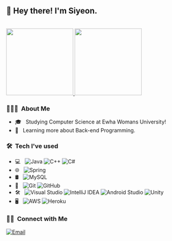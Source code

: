 <h2> 👋 Hey there! I'm Siyeon.</h2>

<br/>

<a href="https://github.com/siyeonkm">
  <img height="180em" src="https://github-readme-stats.vercel.app/api?username=siyeonkm&theme=buefy&show_icons=true" />
  <img height="180em" src="https://github-readme-stats.vercel.app/api/top-langs/?username=siyeonkm&theme=buefy&layout=compact" />
</a>

<br/>

<h3> 👨🏻‍💻 &nbsp;About Me </h3>

- 🎓 &nbsp; Studying Computer Science at Ewha Womans University!
- 📗 &nbsp; Learning more about Back-end Programming.

<h3> 🛠 &nbsp;Tech I've used</h3>

- 💻 &nbsp;
  ![Java](https://img.shields.io/badge/-Java-%23007396.svg?style=flat&logo=Java&logoColor=ffffff)
  ![C++](https://img.shields.io/badge/-C++-%2300599C.svg?style=flat&logo=C%2B%2B&logoColor=ffffff)
  ![C#](https://img.shields.io/badge/c%23-%23239120.svg?style=flat&logo=c-sharp&logoColor=ffffff)
- 🌐 &nbsp;
  ![Spring](https://img.shields.io/badge/-Spring-%236DB33F.svg?style=flat&logo=Spring&logoColor=ffffff)
- 🛢 &nbsp;
  ![MySQL](https://img.shields.io/badge/-MySQL-%2300f.svg?style=flat&logo=mysql&logoColor=ffffff)
- 🙌 &nbsp;
  ![Git](https://img.shields.io/badge/-Git-%23F05033.svg?style=flat&logo=git&logoColor=ffffff)
  ![GitHub](https://img.shields.io/badge/-GitHub-%23121011.svg?style=flat&logo=github&logoColor=ffffff)
- 🛠 &nbsp;
  ![Visual Studio](https://img.shields.io/badge/-Visual%20Studio-%235C2D91.svg?style=flat&logo=visual-studio&logoColor=ffffff)
  ![IntelliJ IDEA](https://img.shields.io/badge/IntelliJIDEA-000000.svg?style=flat&logo=intellij-idea&logoColor=ffffff)
  ![Android Studio](https://img.shields.io/badge/Android%20Studio-%233DDC84.svg?style=flat&logo=android-studio&logoColor=ffffff)
  ![Unity](https://img.shields.io/badge/unity-000000.svg?style=flat&logo=unity&logoColor=ffffff)
- 🖥 &nbsp;
  ![AWS](https://img.shields.io/badge/AWS-%23FF9900.svg?style=flat&logo=amazon-aws&logoColor=ffffff)
  ![Heroku](https://img.shields.io/badge/heroku-%23430098.svg?style=flat&logo=heroku&logoColor=ffffff)
  

<h3> 🤝🏻 &nbsp;Connect with Me </h3>

<a href="kims56849@ewhain.net"><img alt="Email" src="https://img.shields.io/badge/Email-kims56849@ewhain.net-red?style=flat-square&logo=gmail"></a>

